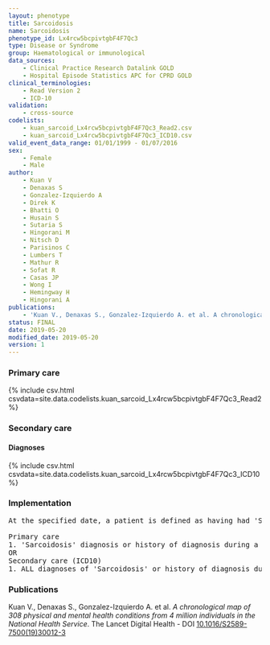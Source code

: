 ```yaml
---
layout: phenotype
title: Sarcoidosis
name: Sarcoidosis
phenotype_id: Lx4rcw5bcpivtgbF4F7Qc3 
type: Disease or Syndrome
group: Haematological or immunological
data_sources: 
    - Clinical Practice Research Datalink GOLD
    - Hospital Episode Statistics APC for CPRD GOLD
clinical_terminologies: 
    - Read Version 2
    - ICD-10
validation: 
    - cross-source
codelists: 
    - kuan_sarcoid_Lx4rcw5bcpivtgbF4F7Qc3_Read2.csv
    - kuan_sarcoid_Lx4rcw5bcpivtgbF4F7Qc3_ICD10.csv
valid_event_data_range: 01/01/1999 - 01/07/2016
sex: 
    - Female
    - Male
author: 
    - Kuan V
    - Denaxas S
    - Gonzalez-Izquierdo A
    - Direk K
    - Bhatti O
    - Husain S
    - Sutaria S
    - Hingorani M
    - Nitsch D
    - Parisinos C
    - Lumbers T
    - Mathur R
    - Sofat R
    - Casas JP
    - Wong I
    - Hemingway H
    - Hingorani A
publications: 
    - 'Kuan V., Denaxas S., Gonzalez-Izquierdo A. et al. A chronological map of 308 physical and mental health conditions from 4 million individuals in the National Health Service. The Lancet Digital Health - DOI: 10.1016/S2589-7500(19)30012-3' 
status: FINAL
date: 2019-05-20
modified_date: 2019-05-20
version: 1
---
```

### Primary care 
{% include csv.html csvdata=site.data.codelists.kuan_sarcoid_Lx4rcw5bcpivtgbF4F7Qc3_Read2 %}
### Secondary care 
#### Diagnoses 
{% include csv.html csvdata=site.data.codelists.kuan_sarcoid_Lx4rcw5bcpivtgbF4F7Qc3_ICD10 %}
### Implementation 
<pre>At the specified date, a patient is defined as having had 'Sarcoidosis' IF they meet the criteria for any of the following on or before the specified date. The earliest date on which the individual meets any of the following criteria on or before the specified date is defined as the first event date:

Primary care
1. 'Sarcoidosis' diagnosis or history of diagnosis during a consultation 
OR
Secondary care (ICD10)
1. ALL diagnoses of 'Sarcoidosis' or history of diagnosis during a hospitalization</pre> 
 
### Publications 
Kuan V., Denaxas S., Gonzalez-Izquierdo A. et al. _A chronological map of 308 physical and mental health conditions from 4 million individuals in the National Health Service_. The Lancet Digital Health - DOI <a href='https://www.thelancet.com/journals/landig/article/PIIS2589-7500(19)30012-3/fulltext'>10.1016/S2589-7500(19)30012-3</a>